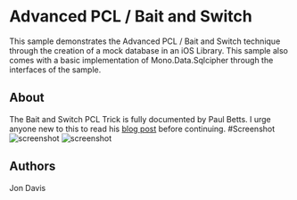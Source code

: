 Advanced PCL / Bait and Switch
=====
This sample demonstrates the Advanced PCL / Bait and Switch technique through the creation of a mock database in an iOS Library. This sample also comes with a basic implementation of Mono.Data.Sqlcipher through the interfaces of the sample.

## About
The Bait and Switch PCL Trick is fully documented by Paul Betts. I urge anyone new to this to read his [blog post](http://log.paulbetts.org/the-bait-and-switch-pcl-trick/) before continuing.
#Screenshot
![screenshot](https://github.com/xamarin/customer-success/blob/master/samples/Xamarin.iOS/AdvancedPCL/Screenshots/1.png "Xamarin.iOS, Bait and Switch")
![screenshot](https://github.com/xamarin/customer-success/blob/master/samples/Xamarin.iOS/AdvancedPCL/Screenshots/2.png? "Xamarin.Android, Bait and Switch")

Authors
-------
Jon Davis
